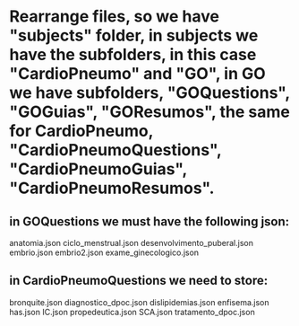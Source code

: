 # Rearrange files, so we have "subjects" folder, in subjects we have the subfolders, in this case "CardioPneumo" and "GO", in GO we have subfolders, "GOQuestions", "GOGuias", "GOResumos", the same for CardioPneumo, "CardioPneumoQuestions", "CardioPneumoGuias", "CardioPneumoResumos".

## in GOQuestions we must have the following json:
anatomia.json
ciclo_menstrual.json
desenvolvimento_puberal.json
embrio.json
embrio2.json
exame_ginecologico.json


## in CardioPneumoQuestions we need to store:
bronquite.json
diagnostico_dpoc.json
dislipidemias.json
enfisema.json
has.json
IC.json
propedeutica.json
SCA.json
tratamento_dpoc.json